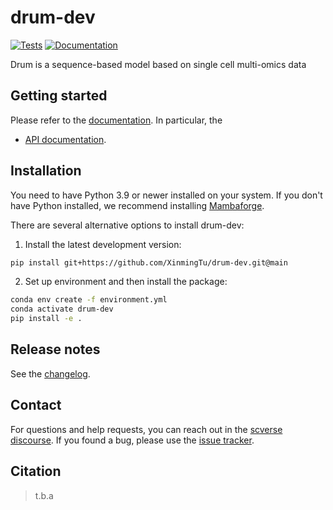 # drum-dev

[![Tests][badge-tests]][link-tests]
[![Documentation][badge-docs]][link-docs]

[badge-tests]: https://img.shields.io/github/actions/workflow/status/XinmingTu/drum-dev/test.yaml?branch=main
[link-tests]: https://github.com/XinmingTu/drum-dev/actions/workflows/test.yml
[badge-docs]: https://img.shields.io/readthedocs/drum-dev

Drum is a sequence-based model based on single cell multi-omics data

## Getting started

Please refer to the [documentation][link-docs]. In particular, the

-   [API documentation][link-api].

## Installation

You need to have Python 3.9 or newer installed on your system. If you don't have
Python installed, we recommend installing [Mambaforge](https://github.com/conda-forge/miniforge#mambaforge).

There are several alternative options to install drum-dev:

<!--
1) Install the latest release of `drum-dev` from `PyPI <https://pypi.org/project/drum-dev/>`_:

```bash
pip install drum-dev
```
-->

1. Install the latest development version:

```bash
pip install git+https://github.com/XinmingTu/drum-dev.git@main
```

2. Set up environment and then install the package:

```bash
conda env create -f environment.yml
conda activate drum-dev
pip install -e .
```

## Release notes

See the [changelog][changelog].

## Contact

For questions and help requests, you can reach out in the [scverse discourse][scverse-discourse].
If you found a bug, please use the [issue tracker][issue-tracker].

## Citation

> t.b.a

[scverse-discourse]: https://discourse.scverse.org/
[issue-tracker]: https://github.com/XinmingTu/drum-dev/issues
[changelog]: https://drum-dev.readthedocs.io/latest/changelog.html
[link-docs]: https://drum-dev.readthedocs.io
[link-api]: https://drum-dev.readthedocs.io/latest/api.html

